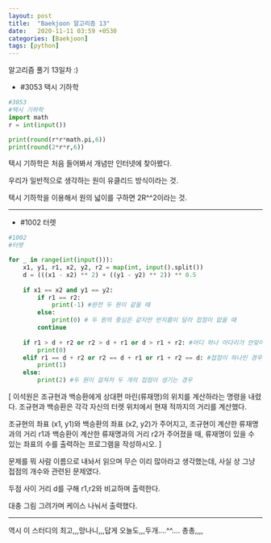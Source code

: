 ```yaml
---
layout: post
title:  "Baekjoon 알고리즘 13"
date:   2020-11-11 03:59 +0530
categories: [Baekjoon]
tags: [python]
---
```


알고리즘 풀기 13일차
:)


- #3053     택시 기하학

```python
#3053
#택시 기하학
import math
r = int(input())

print(round(r*r*math.pi,6))
print(round(2*r*r,6))


```

택시 기하학은 처음 들어봐서 개념만 인터넷에 찾아봤다.

우리가 일반적으로 생각하는 원이 유클리드 방식이라는 것.

택시 기하학을 이용해서 원의 넓이를 구하면 2R^^2이라는 것.

---

- #1002     터렛

```python
#1002
#터렛

for _ in range(int(input())):
    x1, y1, r1, x2, y2, r2 = map(int, input().split())
    d = (((x1 - x2) ** 2) + ((y1 - y2) ** 2)) ** 0.5
    
    if x1 == x2 and y1 == y2:
        if r1 == r2:
            print(-1) #완전 두 원이 같을 때
        else:
            print(0) # 두 원의 중심은 같지만 반지름이 달라 접점이 없을 때
        continue
    
    if r1 > d + r2 or r2 > d + r1 or d > r1 + r2: #어디 하나 아다리가 안맞아 만나는 곳이 없는 경우
        print(0)
    elif r1 == d + r2 or r2 == d + r1 or r1 + r2 == d: #접점이 하나인 경우
        print(1)
    else:
        print(2) #두 원이 걸쳐저 두 개의 접점이 생기는 경우

```

[ 이석원은 조규현과 백승환에게 상대편 마린(류재명)의 위치를 계산하라는 명령을 내렸다. 조규현과 백승환은 각각 자신의 터렛 위치에서 현재 적까지의 거리를 계산했다.

조규현의 좌표 (x1, y1)와 백승환의 좌표 (x2, y2)가 주어지고, 조규현이 계산한 류재명과의 거리 r1과 백승환이 계산한 류재명과의 거리 r2가 주어졌을 때, 류재명이 있을 수 있는 좌표의 수를 출력하는 프로그램을 작성하시오. ]

문제를 뭐 사람 이름으로 내놔서 읽으며 무슨 이리 많아라고 생각했는데, 사실 상 그냥 접점의 개수와 관련된 문제였다.

두점 사이 거리 d를 구해 r1,r2와 비교하며 출력한다.

대충 그림 그려가며 케이스 나눠서 출력했다.

---


역시 이 스터디의 최고,,,망나니,,,답게 오늘도,,,두개....^^.... 총총,,,,
